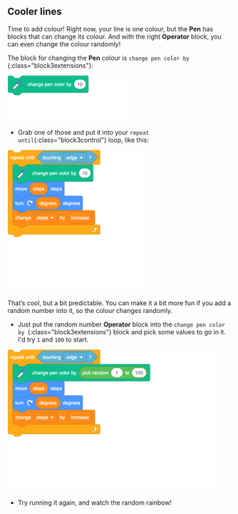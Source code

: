 ## Cooler lines

Time to add colour! Right now, your line is one colour, but the **Pen** has blocks that can change its colour. And with the right **Operator** block, you can even change the colour randomly!

The block for changing the **Pen** colour is `change pen color by `{:class="block3extensions"}: 

![blocks_1546566144_172489](images/blocks_1546566144_172489.png)

+ Grab one of those and put it into your `repeat until`{:class="block3control"} loop, like this: 

![blocks_1546566145_2465348](images/blocks_1546566145_2465348.png)

That’s cool, but a bit predictable. You can make it a bit more fun if you add a random number into it, so the colour changes randomly. 

+ Just put the random number **Operator** block into the `change pen color by `{:class="block3extensions"} block and pick some values to go in it. I'd try `1` and `100` to start. 

![blocks_1546566146_340183](images/blocks_1546566146_340183.png)

+ Try running it again, and watch the random rainbow!
